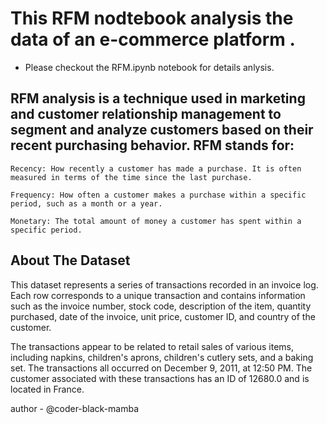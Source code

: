 # This RFM nodtebook analysis the data of an e-commerce platform .
- Please checkout the RFM.ipynb notebook for details anlysis.


## RFM analysis is a technique used in marketing and customer relationship management to segment and analyze customers based on their recent purchasing behavior. RFM stands for:

    Recency: How recently a customer has made a purchase. It is often measured in terms of the time since the last purchase.

    Frequency: How often a customer makes a purchase within a specific period, such as a month or a year.

    Monetary: The total amount of money a customer has spent within a specific period.


## About The Dataset

This dataset represents a series of transactions recorded in an invoice log. Each row corresponds to a unique transaction and contains information such as the invoice number, stock code, description of the item, quantity purchased, date of the invoice, unit price, customer ID, and country of the customer.

The transactions appear to be related to retail sales of various items, including napkins, children's aprons, children's cutlery sets, and a baking set. The transactions all occurred on December 9, 2011, at 12:50 PM. The customer associated with these transactions has an ID of 12680.0 and is located in France.

author - @coder-black-mamba